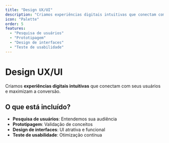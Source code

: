 ```yaml
---
title: "Design UX/UI"
description: "Criamos experiências digitais intuitivas que conectam com seus usuários."
icon: "Palette"
order: 5
features:
  - "Pesquisa de usuários"
  - "Prototipagem"
  - "Design de interfaces"
  - "Teste de usabilidade"
---
```


# Design UX/UI

Criamos **experiências digitais intuitivas** que conectam com seus usuários e maximizam a conversão.

## O que está incluído?

- **Pesquisa de usuários**: Entendemos sua audiência
- **Prototipagem**: Validação de conceitos
- **Design de interfaces**: UI atrativa e funcional
- **Teste de usabilidade**: Otimização contínua